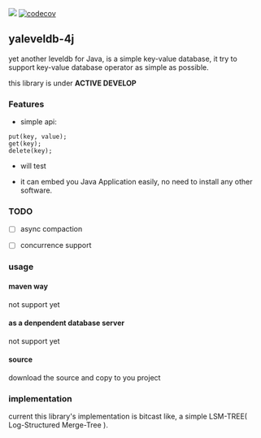[![](https://travis-ci.org/AngusLean/yaleveldb-4j.svg?branch=master)](https://travis-ci.org/AngusLean/yaleveldb-4j)
[![codecov](https://codecov.io/gh/AngusLean/yaleveldb-4j/branch/master/graph/badge.svg)](https://codecov.io/gh/AngusLean/yaleveldb-4j)

## yaleveldb-4j
yet another leveldb for Java, is a simple key-value database, it try
to support key-value database operator as simple as possible.

this library is under **ACTIVE DEVELOP**

### Features
- simple api:
```aidl
put(key, value);
get(key);
delete(key);
```

- will test

- it can embed you Java Application easily, no need to install any other
software.

### TODO
- [ ] async compaction
- [ ] concurrence support


### usage

#### maven way
not support yet
#### as a denpendent database server
not support yet
#### source
download the source and copy to you project


### implementation

current this library's implementation is bitcast like, a simple LSM-TREE(
Log-Structured Merge-Tree ).